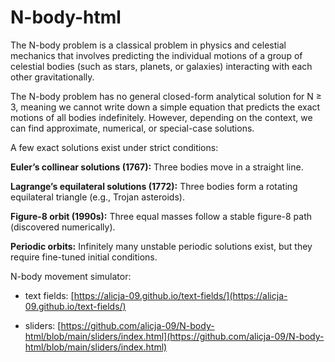 # N-body-html
The N-body problem is a classical problem in physics and celestial mechanics that involves predicting the individual motions of a group of celestial bodies (such as stars, planets, or galaxies) interacting with each other gravitationally.

The N-body problem has no general closed-form analytical solution for N ≥ 3, meaning we cannot write down a simple equation that predicts the exact motions of all bodies indefinitely. However, depending on the context, we can find approximate, numerical, or special-case solutions.

A few exact solutions exist under strict conditions:

**Euler’s collinear solutions (1767):** Three bodies move in a straight line.

**Lagrange’s equilateral solutions (1772):** Three bodies form a rotating equilateral triangle (e.g., Trojan asteroids).

**Figure-8 orbit (1990s):** Three equal masses follow a stable figure-8 path (discovered numerically).

**Periodic orbits:** Infinitely many unstable periodic solutions exist, but they require fine-tuned initial conditions.

N-body movement simulator:
- text fields: [https://alicja-09.github.io/text-fields/](https://alicja-09.github.io/text-fields/)
  
- sliders: [https://github.com/alicja-09/N-body-html/blob/main/sliders/index.html](https://github.com/alicja-09/N-body-html/blob/main/sliders/index.html)
